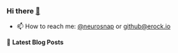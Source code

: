 ### Hi there [👋](https://erock.io)

- 📫 How to reach me: [@neurosnap](https://twitter.com/neurosnap) or <a href="mailto:github@erock.io">github@erock.io</a>

📕 **Latest Blog Posts**
<!-- BLOG-POST-LIST:START -->
<!-- BLOG-POST-LIST:END -->
